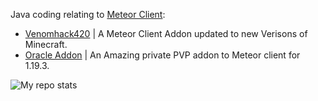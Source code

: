 
  Java coding relating to <a href="https://github.com/MeteorDevelopment">Meteor Client</a>: <br>
  <ul>    
    <li><a href="https://github.com/CrytoPal/Venomhack42">Venomhack420</a> | A Meteor Client Addon updated to new Verisons of Minecraft.</li>
    <li><a href="https://github.com/CrytoPal/Oracle-Meteor-Addo">Oracle Addon</a> | An Amazing private PVP addon to Meteor client for 1.19.3.</li>
  </ul>
</p>





<img alt="My repo stats" src="https://github-readme-stats.vercel.app/api?username=CrytoPal&show_icons=true&theme=tokyonight">
</p>
